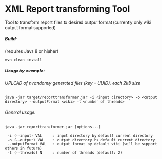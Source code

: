 # XML Report transforming Tool

Tool to transform report files to desired output format (currently only wiki output format supported)

##### Build:
(requires Java 8 or higher)
```
mvn clean install
```

##### Usage by example:

###### UPLOAD of n randomly generated files (key = UUID), each 2kB size
```
java -jar target/reporttransformer.jar -i <input directory> -o <output directory> --outputFormat <wiki> -t <number of threads>
```

###### General usage:
```
java -jar reporttransformer.jar [options...]

 -i (--input) VAL     : input directory by default current directory
 -o (--output) VAL    : output directory by default current directory
 --outputFormat VAL   : output format by default wiki (will be support others in future)
 -t (--threads) N     : number of threads (default: 2)
```
